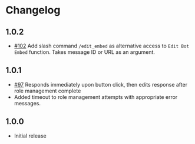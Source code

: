 # Changelog


## 1.0.2
- [#102](https://github.com/PilotsTradeNetwork/ButtonRoleBot/issues/102) Add slash command `/edit_embed` as alternative access to `Edit Bot Embed` function. Takes message ID or URL as an argument.


## 1.0.1
- [#97](https://github.com/PilotsTradeNetwork/ButtonRoleBot/issues/97) Responds immediately upon button click, then edits response after role management complete
- Added timeout to role management attempts with appropriate error messages.


## 1.0.0
- Initial release